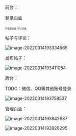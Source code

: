前台：

登录页面

<img src="C:\Users\GengLinhui\AppData\Roaming\Typora\typora-user-images\image-20220314194516029.png" alt="登录页面" style="zoom:50%;" />

<img src="C:\Users\GengLinhui\AppData\Roaming\Typora\typora-user-images\image-20220314194612840.png" alt="主页面 " style="zoom:50%;" />

帖子与评论：

![image-20220314193334565](C:\Users\GengLinhui\AppData\Roaming\Typora\typora-user-images\image-20220314193334565.png)

发布帖子：

![image-20220314193411054](C:\Users\GengLinhui\AppData\Roaming\Typora\typora-user-images\image-20220314193411054.png)



后台：

TODO：微信、QQ等其他账号登录

![image-20220314193758537](C:\Users\GengLinhui\AppData\Roaming\Typora\typora-user-images\image-20220314193758537.png)

管理页面：

![image-20220314193842687](C:\Users\GengLinhui\AppData\Roaming\Typora\typora-user-images\image-20220314193842687.png)

![image-20220314193926295](C:\Users\GengLinhui\AppData\Roaming\Typora\typora-user-images\image-20220314193926295.png)